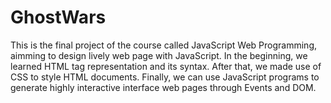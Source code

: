# GhostWars
This is the final project of the course called JavaScript Web Programming, aimming to design lively web page with JavaScript. In the beginning, we learned HTML tag representation and its syntax. After that, we made use of CSS to style HTML documents. Finally, we can use JavaScript programs to generate highly interactive interface web pages through Events and DOM.
